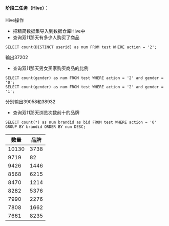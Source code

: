 #### 阶段二任务（Hive）：

Hive操作
* 把精简数据集导入到数据仓库Hive中
* 查询双11那天有多少人购买了商品
```
SELECT count(DISTINCT userid) as num FROM test WHERE action = '2';
```
输出37202
* 查询双11那天男女买家购买商品的比例
```
SELECT count(gender) as num FROM test WHERE action = '2' and gender = '0';
SELECT count(gender) as num FROM test WHERE action = '2' and gender = '1';
```
分别输出39058和38932
* 查询双11那天浏览次数前十的品牌
```
SELECT count(*) as num brandid as bid FROM test WHERE action = '0' GROUP BY brandid ORDER BY num DESC;
```

|数量|品牌|
|----|----|
|10130|3738|
|9719|82|
|9426|1446|
|8568|6215|
|8470|1214|
|8282|5376|
|7990|2276|
|7808|1662|
|7661|8235|
